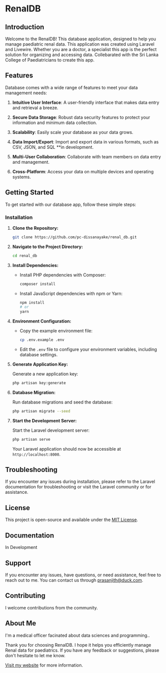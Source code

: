 # RenalDB

## Introduction

Welcome to the RenalDB! This database application, designed to help you manage paediatric renal data.
This application was created using Laravel and Livewire.
Whether you are a doctor, a specialist this app is the perfect solution for organizing and accessing data.
Collebarated with the Sri Lanka College of Paediatricians to create this app.

## Features

Database comes with a wide range of features to meet your data management needs:

1. **Intuitive User Interface**: A user-friendly interface that makes data entry and retrieval a breeze.

2. **Secure Data Storage**: Robust data security features to protect your information and minimum data collection.

3. **Scalability**: Easily scale your database as your data grows.

4. **Data Import/Export**: Import and export data in various formats, such as CSV, JSON, and SQL **in development.

5. **Multi-User Collaboration**: Collaborate with team members on data entry and management.

6. **Cross-Platform**: Access your data on multiple devices and operating systems.

## Getting Started

To get started with our database app, follow these simple steps:

### Installation

1. **Clone the Repository:**

   ```bash
   git clone https://github.com/pc-dissanayake/renal_db.git
   ```

2. **Navigate to the Project Directory:**

   ```bash
   cd renal_db
   ```

3. **Install Dependencies:**

   - Install PHP dependencies with Composer:

     ```bash
     composer install
     ```

   - Install JavaScript dependencies with npm or Yarn:

     ```bash
     npm install
     # or
     yarn
     ```

4. **Environment Configuration:**

   - Copy the example environment file:

     ```bash
     cp .env.example .env
     ```

   - Edit the `.env` file to configure your environment variables, including database settings.

5. **Generate Application Key:**

   Generate a new application key:

   ```bash
   php artisan key:generate
   ```

6. **Database Migration:**

   Run database migrations and seed the database:

   ```bash
   php artisan migrate --seed
   ```

7. **Start the Development Server:**

   Start the Laravel development server:

   ```bash
   php artisan serve
   ```

   Your Laravel application should now be accessible at `http://localhost:8000`.



## Troubleshooting

If you encounter any issues during installation, please refer to the Laravel documentation for troubleshooting or visit the Laravel community or  for assistance.

## License

This project is open-source and available under the [MIT License](LICENSE).


## Documentation

In Development

## Support

If you encounter any issues, have questions, or need assistance, feel free to reach out to me. You can contact us through [prasanjith@duck.com](mailto:prasanjith@duck.com).

## Contributing

I welcome contributions from the community.


## About Me

I'm a medical officer facinated about data sciences and programming..

Thank you for choosing RenalDB. I hope it helps you efficiently manage Renal data for paediatrics. If you have any feedback or suggestions, please don't hesitate to let me know.

[Visit my website](https://www.prasanjith.com) for more information. 
